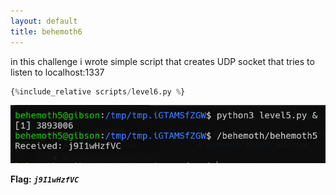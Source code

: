 ```yaml
---
layout: default
title: behemoth6
---
```




in this challenge i wrote simple script that creates UDP socket that tries to listen to localhost:1337
```python
{%include_relative scripts/level6.py %}
```


![alt text](./images/level6.png)


**Flag:** ***`j9I1wHzfVC`*** 
